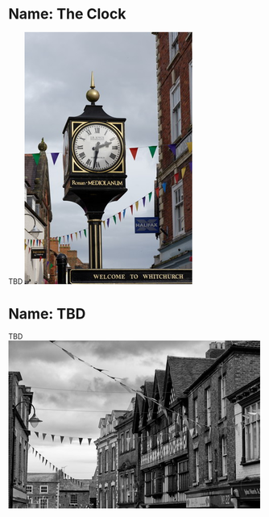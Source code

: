 # Name: The Clock

TBD
![](../1shropshire/assets/images/places/2019-10-12_13_40_14_DSC_5383_DxO.jpg)

# Name: TBD

TBD
![](../1shropshire/assets/images/places/2019-10-12_14_39_35_DSC_5384_DxO_bw.jpg)
